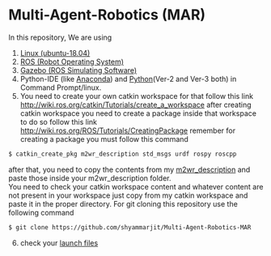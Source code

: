 # Multi-Agent-Robotics (MAR)
In this repository, We are using 
1. [Linux (ubuntu-18.04)](https://www.youtube.com/watch?v=DC89AryJEE8&t=329s)
2. [ROS (Robot Operating System)](http://wiki.ros.org/melodic/Installation/Ubuntu)
3. [Gazebo (ROS Simulating Software)](http://gazebosim.org/tutorials?tut=install_ubuntu)
4. Python-IDE (like [Anaconda]()) and [Python](https://www.youtube.com/watch?v=z3Hdewxuuoo)(Ver-2 and Ver-3 both) in Command Prompt/linux.
5. You need to create your own catkin workspace
for that follow this link http://wiki.ros.org/catkin/Tutorials/create_a_workspace
after creating catkin workspace you need to create a package inside that workspace to do so follow this link
http://wiki.ros.org/ROS/Tutorials/CreatingPackage
remember for creating a package you must follow this command<br/>
```sh
$ catkin_create_pkg m2wr_description std_msgs urdf rospy roscpp
```
after that, you need to copy the contents from my [m2wr_description](https://github.com/shyammarjit/Multi-Agent-Robotics-MAR/tree/main/catkin_ws/src/m2wr_description)  and paste those inside your m2wr_description folder.<br/>You need to check your catkin workspace content and whatever content are not present in your workspace just copy from my catkin workspace and paste it in the proper directory.
For git cloning this repository use the following command
<br/>
```sh
$ git clone https://github.com/shyammarjit/Multi-Agent-Robotics-MAR
```

6. check your [launch files](https://github.com/shyammarjit/Multi-Agent-Robotics-MAR/tree/main/catkin_ws/src/m2wr_description/launch)
